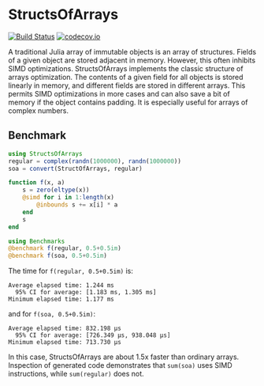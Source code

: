 # StructsOfArrays

[![Build Status](https://travis-ci.org/simonster/StructsOfArrays.jl.svg?branch=master)](https://travis-ci.org/simonster/StructsOfArrays.jl)
[![codecov.io](http://codecov.io/github/simonster/StructsOfArrays.jl/coverage.svg?branch=master)](http://codecov.io/github/simonster/StructsOfArrays.jl?branch=master)

A traditional Julia array of immutable objects is an array of structures. Fields
of a given object are stored adjacent in memory. However, this often inhibits
SIMD optimizations. StructsOfArrays implements the classic structure of arrays
optimization. The contents of a given field for all objects is stored linearly
in memory, and different fields are stored in different arrays. This permits
SIMD optimizations in more cases and can also save a bit of memory if the object
contains padding. It is especially useful for arrays of complex numbers.

## Benchmark

```julia
using StructsOfArrays
regular = complex(randn(1000000), randn(1000000))
soa = convert(StructOfArrays, regular)

function f(x, a)
    s = zero(eltype(x))
    @simd for i in 1:length(x)
        @inbounds s += x[i] * a
    end
    s
end

using Benchmarks
@benchmark f(regular, 0.5+0.5im)
@benchmark f(soa, 0.5+0.5im)
```

The time for `f(regular, 0.5+0.5im)` is:

```
Average elapsed time: 1.244 ms
  95% CI for average: [1.183 ms, 1.305 ms]
Minimum elapsed time: 1.177 ms
```

and for `f(soa, 0.5+0.5im)`:

```
Average elapsed time: 832.198 μs
  95% CI for average: [726.349 μs, 938.048 μs]
Minimum elapsed time: 713.730 μs
```

In this case, StructsOfArrays are about 1.5x faster than ordinary arrays.
Inspection of generated code demonstrates that `sum(soa)` uses SIMD
instructions, while `sum(regular)` does not.
